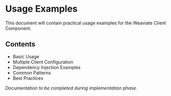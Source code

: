 # Usage Examples

This document will contain practical usage examples for the Weaviate Client Component.

## Contents

- Basic Usage
- Multiple Client Configuration
- Dependency Injection Examples
- Common Patterns
- Best Practices

*Documentation to be completed during implementation phase.*
